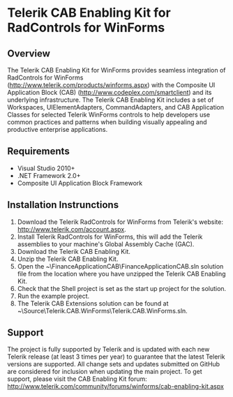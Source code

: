 # Telerik CAB Enabling Kit for RadControls for WinForms

## Overview

The Telerik CAB Enabling Kit for WinForms provides seamless integration of RadControls for WinForms (http://www.telerik.com/products/winforms.aspx) with the Composite UI Application Block (CAB) (http://www.codeplex.com/smartclient) and its underlying infrastructure. The Telerik CAB Enabling Kit includes a set of Workspaces, UIElementAdapters, CommandAdapters, and CAB Application Classes for selected Telerik WinForms controls to help developers use common practices and patterns when building visually appealing and productive enterprise applications.

## Requirements

* Visual Studio 2010+
* .NET Framework 2.0+ 
* Composite UI Application Block Framework

## Installation Instrunctions

1. Download the Telerik RadControls for WinForms from Telerik's website: http://www.telerik.com/account.aspx. 
2. Install Telerik RadControls for WinForms, this will add the Telerik assemblies to your machine's Global Assembly Cache (GAC).
3. Download the Telerik CAB Enabling Kit.
4. Unzip the Telerik CAB Enabling Kit.
5. Open the ~\FinanceApplicationCAB\FinanceApplicationCAB.sln solution file from the location where you have unzipped the Telerik CAB Enabling Kit.
6. Check that the Shell project is set as the start up project for the solution.
7. Run the example project.
8. The Telerik CAB Extensions solution can be found at  ~\Source\Telerik.CAB.WinForms\Telerik.CAB.WinForms.sln.

## Support

The project is fully supported by Telerik and is updated with each new Telerik release (at least 3 times per year) to guarantee that the latest Telerik versions are supported. All change sets and updates submitted on GitHub are considered for inclusion when updating the main project.
To get support, please visit the CAB Enabling Kit forum:
http://www.telerik.com/community/forums/winforms/cab-enabling-kit.aspx
